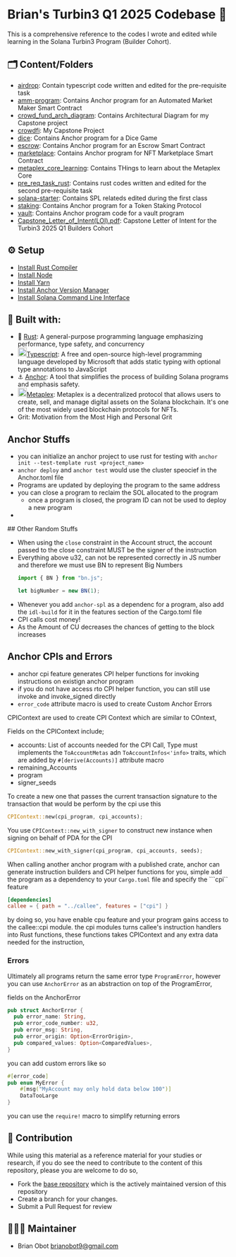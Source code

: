 # Brian's Turbin3 Q1 2025 Codebase 🦇

This is a comprehensive reference to the codes I wrote and edited while learning in the Solana Turbin3 Program (Builder Cohort).

## 🗂️ Content/Folders
- [airdrop](/airdrop/): Contain typescript code written and edited for the pre-requisite task
- [amm-program](/amm-program): Contains Anchor program for an Automated Market Maker Smart Contract
- [crowd_fund_arch_diagram](/crowd_fund_arch_diagram): Contains Architectural Diagram for my Capstone project
- [crowdfi](/crowdfi/): My Capstone Project
- [dice](/dice/): Contains Anchor program for a Dice Game
- [escrow](/escrow/): Contains Anchor program for an Escrow Smart Contract
- [marketplace](/marketplace/): Contains Anchor program for NFT Marketplace Smart Contract
- [metaplex_core_learning](/metaplex_core_learning/): Contains THings to learn about the Metaplex Core 
- [pre_req_task_rust](/pre_req_task_rust/): Contains rust codes written and edited for the second pre-requisite task
- [solana-starter](/solana-starter/): Contains SPL relateds edited during the first class
- [staking](/staking/): Contains Anchor program for a Token Staking Protocol
- [vault](/vault): Contains Anchor program code for a vault program
- [Capstone_Letter_of_Intent(LOI).pdf](https://docs.google.com/document/d/1e5ZDsHkfKfeBpUr5ikHsVyoQU9KRSfUrk_yVYZ-yrsA/edit?usp=sharing): Capstone Letter of Intent for the Turbin3 2025 Q1 Builders Cohort


## ⚙️ Setup
- [Install Rust Compiler](https://www.rust-lang.org/tools/install)
- [Install Node](https://nodejs.org/en/download)
- [Install Yarn](https://classic.yarnpkg.com/lang/en/docs/install/)
- [Install Anchor Version Manager](https://www.anchor-lang.com/docs/installation)
- [Install Solana Command Line Interface](https://docs.solana.com/cli/install-solana-cli-tools)


## 🔨 Built with:
- 🦀 [Rust](https://www.rust-lang.org/): A general-purpose programming language emphasizing performance, type safety, and concurrency
- <img src="https://www.svgrepo.com/show/374144/typescript.svg" alt="typescript-logo" width="20"/>[Typescript](https://www.typescriptlang.org/): A free and open-source high-level programming language developed by Microsoft that adds static typing with optional type annotations to JavaScript
- ⚓️ [Anchor](https://www.anchor-lang.com/): A tool that simplifies the process of building Solana programs and emphasis safety.
- <img src="https://avatars.githubusercontent.com/u/84874526?s=200&v=4" alt="metaplex" width="20"/>[Metaplex](https://www.metaplex.com/): Metaplex is a decentralized protocol that allows users to create, sell, and manage digital assets on the Solana blockchain. It's one of the most widely used blockchain protocols for NFTs. 
- Grit: Motivation from the Most High and Personal Grit 


## Anchor Stuffs
- you can initialize an anchor project to use rust for testing with ```anchor init --test-template rust <project_name>```
- ```anchor deploy``` and ```anchor test``` would use the cluster speocief in the Anchor.toml file
- Programs are updated by deploying the program to the same address
- you can close a program to reclaim the SOL allocated to the program
  - once a program is closed, the program ID can not be used to deploy a new program
-

## Other Random Stuffs
- When using the ```close``` constraint in the Account struct, the account passed to the close
constraint MUST be the signer of the instruction
- Everything above u32, can not be represented correctly in JS number and therefore we must use BN to represent Big Numbers
  ```js
  import { BN } from "bn.js";

  let bigNumber = new BN(1);
  ```
- Whenever you add ```anchor-spl``` as a dependenc for a program, also add the ```idl-build``` for it in the features section of the 
Cargo.toml file
- CPI calls cost money!
- As the Amount of CU decreases the chances of getting to the block increases

## Anchor CPIs and Errors
- anchor cpi feature generates CPI helper functions for invoking instructions on existign anchor program
- if you do not have access rto CPI helper function, you can still use invoke and invoke_signed directly
- ```error_code``` attribute macro is used to create Custom Anchor Errors

CPIContext are used to create CPI Context which are similar to COntext, 

Fields on the CPIContext include;
- accounts: List of accounts needed for the CPI Call, Type must implements the ```ToAccountMetas``` adn ```ToAccountInfos<'info>``` traits, which are added by ```#[derive(Accounts)]``` attribute macro
- remaining_Accounts
- program
- signer_seeds

To create a new one that passes the current transaction signature to the transaction that would be perform by the cpi use this

```rust
CPIContext::new(cpi_program, cpi_accounts);
```

You use ```CPIContext::new_with_signer``` to construct  new instance when signing on behalf of  PDA for the CPI

```rust
CPIContext::new_with_signer(cpi_program, cpi_accounts, seeds);
```

When calling another anchor program with a published crate, anchor can generate instruction builders and CPI helper functions for you, simple add the program as a dependency to your ```Cargo.toml``` file and specify the ```cpi`` feature

```Toml
[dependencies]
callee = { path = "../callee", features = ["cpi"] }
```
by doing so, you have enable cpu feature and your program gains access to the callee::cpi module.
the cpi modules turns callee's instruction handlers into Rust functions, these functions takes CPIContext and any extra data needed for the instruction, 

### Errors
Ultimately all programs return the same error type ```ProgramError```, however you can use ```AnchorError``` as an abstraction on top of the ProgramError, 

fields on the AnchorError
```rust
pub struct AnchorError {
  pub error_name: String,
  pub error_code_number: u32,
  pub error_msg: String,
  pub error_origin: Option<ErrorOrigin>,
  pub compared_values: Option<ComparedValues>,
}
```

you can add custom errors like so
```rust
#[error_code]
pub enum MyError {
    #[msg("MyAccount may only hold data below 100")]
    DataTooLarge
}
```
you can use the ```require!``` macro to simplify returning errors

## 🤝 Contribution
While using this material as a reference material for your studies or research, if you do see the need to contribute to the 
content of this repository, please you are welcome to do so, 

- Fork the [base repository](https://github.com/brianobot/TURBIN3-Q1-25) which is the actively maintained version of this repository
- Create a branch for your changes.
- Submit a Pull Request for review


## 👨🏽‍🔧 Maintainer
- Brian Obot <brianobot9@gmail.com>